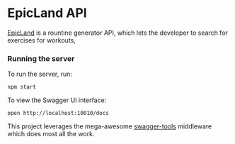 # EpicLand API
[EpicLand](http://paolitaclo-routinegenerator.herokuapp.com/api-docs/) is a rountine generator API, which lets the developer to search for exercises for workouts, 

### Running the server
To run the server, run:

```
npm start
```

To view the Swagger UI interface:

```
open http://localhost:10010/docs
```

This project leverages the mega-awesome [swagger-tools](https://github.com/apigee-127/swagger-tools) middleware which does most all the work.
